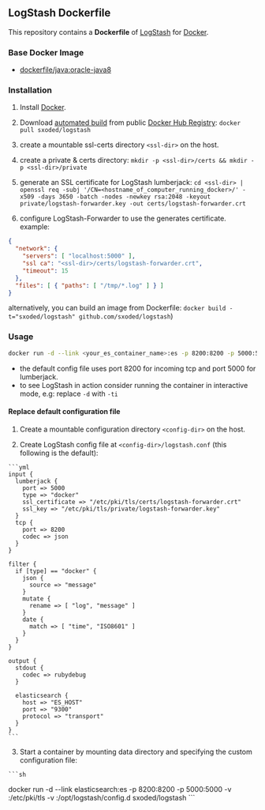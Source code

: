 ## LogStash Dockerfile


This repository contains a **Dockerfile** of [LogStash](http://logstash.net/) for [Docker](https://www.docker.com/).


### Base Docker Image

* [dockerfile/java:oracle-java8](https://registry.hub.docker.com/u/dockerfile/java/)


### Installation

1. Install [Docker](https://www.docker.com/).

2. Download [automated build](https://registry.hub.docker.com/u/sxoded/logstash) from public [Docker Hub Registry](https://registry.hub.docker.com/): `docker pull sxoded/logstash`

3. create a mountable ssl-certs directory `<ssl-dir>` on the host.

4. create a private & certs directory: `mkdir -p <ssl-dir>/certs && mkdir -p <ssl-dir>/private`

5. generate an SSL certificate for LogStash lumberjack: `cd <ssl-dir> | openssl req -subj '/CN=<hostname_of_computer_running_docker>/' -x509 -days 3650 -batch -nodes -newkey rsa:2048 -keyout private/logstash-forwarder.key -out certs/logstash-forwarder.crt`

6. configure LogStash-Forwarder to use the generates certificate. example:
```json
{
  "network": {
    "servers": [ "localhost:5000" ],
    "ssl ca": "<ssl-dir>/certs/logstash-forwarder.crt",
    "timeout": 15
  },
  "files": [ { "paths": [ "/tmp/*.log" ] } ]
}
```
 
alternatively, you can build an image from Dockerfile:
 `docker build -t="sxoded/logstash" github.com/sxoded/logstash`)

### Usage

```sh
docker run -d --link <your_es_container_name>:es -p 8200:8200 -p 5000:5000 -v <ssl-dir>:/etc/pki/tls sxoded/logstash
```
 
 * the default config file uses port 8200 for incoming tcp and port 5000 for lumberjack.
 * to see LogStash in action consider running the container in interactive mode, e.g: replace `-d` with `-ti`
	
#### Replace default configuration file

  1. Create a mountable configuration directory `<config-dir>` on the host.

  2. Create LogStash config file at `<config-dir>/logstash.conf` (this following is the default):

    ```yml
	input {
	  lumberjack {
	    port => 5000
	    type => "docker"
	    ssl_certificate => "/etc/pki/tls/certs/logstash-forwarder.crt"
	    ssl_key => "/etc/pki/tls/private/logstash-forwarder.key"
	  }
	  tcp {
	    port => 8200
	    codec => json
	  }
	}
	
	filter {
	  if [type] == "docker" {
	    json {
	      source => "message"
	    }
	    mutate {
	      rename => [ "log", "message" ]
	    }
	    date {
	      match => [ "time", "ISO8601" ]
	    }
	  }
	}
	
	output {
	  stdout {
	    codec => rubydebug
	  }
	
	  elasticsearch {
	    host => "ES_HOST"
	    port => "9300"
	    protocol => "transport"
	  }
	}
    ```

  3. Start a container by mounting data directory and specifying the custom configuration file:

    ```sh
docker run -d --link elasticsearch:es -p 8200:8200 -p 5000:5000 -v <ssl-dir>:/etc/pki/tls -v <config-dir>:/opt/logstash/config.d  sxoded/logstash
    ```
